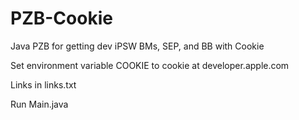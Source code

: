 # PZB-Cookie
Java PZB for getting dev iPSW BMs, SEP, and BB with Cookie

Set environment variable COOKIE to cookie at developer.apple.com

Links in links.txt

Run Main.java
